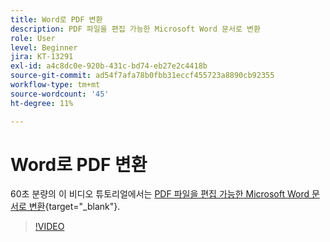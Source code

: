 ```yaml
---
title: Word로 PDF 변환
description: PDF 파일을 편집 가능한 Microsoft Word 문서로 변환
role: User
level: Beginner
jira: KT-13291
exl-id: a4c8dc0e-920b-431c-bd74-eb27e2c4418b
source-git-commit: ad54f7afa78b0fbb31eccf455723a8890cb92355
workflow-type: tm+mt
source-wordcount: '45'
ht-degree: 11%

---
```


# Word로 PDF 변환

60초 분량의 이 비디오 튜토리얼에서는 [PDF 파일을 편집 가능한 Microsoft Word 문서로 변환](https://www.adobe.com/kr/acrobat/online/pdf-to-word.html){target="_blank"}.

>[!VIDEO](https://video.tv.adobe.com/v/3411376?quality=12&learn=on&hidetitle=true)
